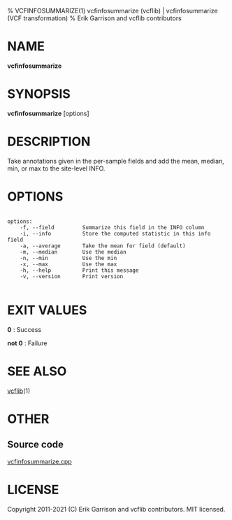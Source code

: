 % VCFINFOSUMMARIZE(1) vcfinfosummarize (vcflib) | vcfinfosummarize (VCF transformation)
% Erik Garrison and vcflib contributors

# NAME

**vcfinfosummarize**

# SYNOPSIS

**vcfinfosummarize** [options] <vcf file>

# DESCRIPTION

Take annotations given in the per-sample fields and add the mean, median, min, or max to the site-level INFO.



# OPTIONS

```

options:
    -f, --field         Summarize this field in the INFO column
    -i, --info          Store the computed statistic in this info field
    -a, --average       Take the mean for field (default)
    -m, --median        Use the median
    -n, --min           Use the min
    -x, --max           Use the max
    -h, --help          Print this message
    -v, --version       Print version


```





# EXIT VALUES

**0**
: Success

**not 0**
: Failure

# SEE ALSO



[vcflib](./vcflib.md)(1)



# OTHER

## Source code

[vcfinfosummarize.cpp](https://github.com/vcflib/vcflib/blob/master/src/vcfinfosummarize.cpp)

# LICENSE

Copyright 2011-2021 (C) Erik Garrison and vcflib contributors. MIT licensed.

<!--
  Created with ./scripts/bin2md.rb scripts/bin2md-template.erb
-->
